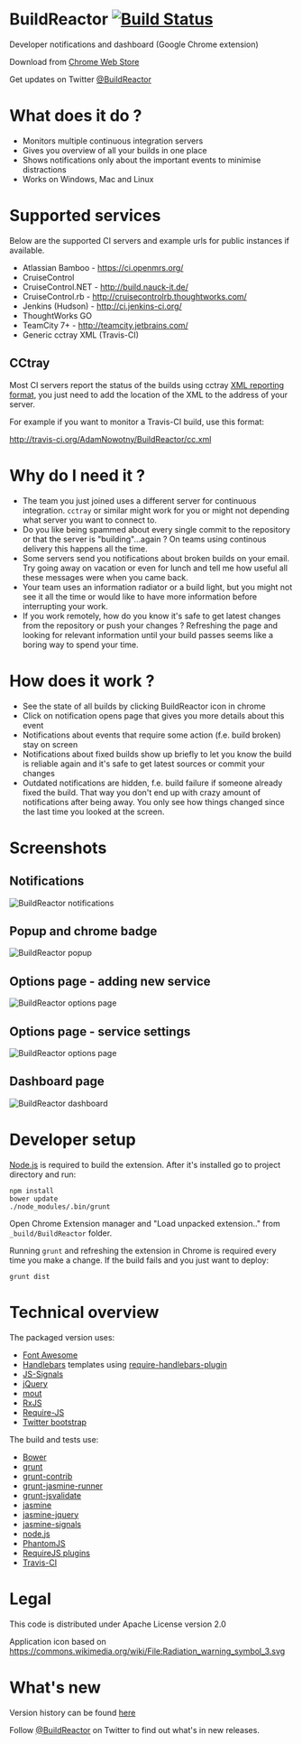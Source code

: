 BuildReactor [![Build Status](https://secure.travis-ci.org/AdamNowotny/BuildReactor.png)](http://travis-ci.org/AdamNowotny/BuildReactor)
============

Developer notifications and dashboard (Google Chrome extension)

Download from [Chrome Web Store](http://goo.gl/BX01T)

Get updates on Twitter [@BuildReactor](https://twitter.com/BuildReactor)

What does it do ?
=================

 * Monitors multiple continuous integration servers
 * Gives you overview of all your builds in one place
 * Shows notifications only about the important events to minimise distractions
 * Works on Windows, Mac and Linux

Supported services
==================

Below are the supported CI servers and example urls for public instances if available.

 * Atlassian Bamboo - https://ci.openmrs.org/
 * CruiseControl
 * CruiseControl.NET - http://build.nauck-it.de/
 * CruiseControl.rb - http://cruisecontrolrb.thoughtworks.com/
 * Jenkins (Hudson) - http://ci.jenkins-ci.org/
 * ThoughtWorks GO
 * TeamCity 7+ - http://teamcity.jetbrains.com/
 * Generic cctray XML (Travis-CI)

CCtray
------

Most CI servers report the status of the builds using cctray [XML reporting format](http://confluence.public.thoughtworks.org/display/CI/Multiple+Project+Summary+Reporting+Standard), you just need to add the location of the XML to the address of your server.

For example if you want to monitor a Travis-CI build, use this format:

http://travis-ci.org/AdamNowotny/BuildReactor/cc.xml

Why do I need it ?
==================

 * The team you just joined uses a different server for continuous integration. `cctray` or similar might work for you or might not depending what server you want to connect to.
 * Do you like being spammed about every single commit to the repository or that the server is "building"...again ? On teams using continous delivery this happens all the time.
 * Some servers send you notifications about broken builds on your email. Try going away on vacation or even for lunch and tell me how useful all these messages were when you came back.
 * Your team uses an information radiator or a build light, but you might not see it all the time or would like to have more information before interrupting your work.
 * If you work remotely, how do you know it's safe to get latest changes from the repository or push your changes ? Refreshing the page and looking for relevant information until your build passes seems like a boring way to spend your time.

How does it work ?
==================

 * See the state of all builds by clicking BuildReactor icon in chrome
 * Click on notification opens page that gives you more details about this event
 * Notifications about events that require some action (f.e. build broken) stay on screen
 * Notifications about fixed builds show up briefly to let you know the build is reliable again and it's safe to get latest sources or commit your changes
 * Outdated notifications are hidden, f.e. build failure if someone already fixed the build. That way you don't end up with crazy amount of notifications after being away. You only see how things changed since the last time you looked at the screen.

Screenshots
===========

Notifications
-------------
<img src="https://github.com/AdamNowotny/BuildReactor/raw/master/docs/notifications-640x400.jpg" alt="BuildReactor notifications">

Popup and chrome badge
----------------------
<img src="https://github.com/AdamNowotny/BuildReactor/raw/master/docs/popup-640x400.jpg" alt="BuildReactor popup">

Options page - adding new service
---------------------------------
<img src="https://github.com/AdamNowotny/BuildReactor/raw/master/docs/settings-new-1280x800.jpg" alt="BuildReactor options page">

Options page - service settings
-------------------------------
<img src="https://github.com/AdamNowotny/BuildReactor/raw/master/docs/settings-1280x800.jpg" alt="BuildReactor options page">

Dashboard page
-------------------------------
<img src="https://github.com/AdamNowotny/BuildReactor/raw/master/docs/dashboard-1280x800.jpg" alt="BuildReactor dashboard">

Developer setup
===============

[Node.js](http://nodejs.org/) is required to build the extension. After it's installed go to project directory and run:

```
npm install
bower update
./node_modules/.bin/grunt
```

Open Chrome Extension manager and "Load unpacked extension.." from `_build/BuildReactor` folder.

Running `grunt` and refreshing the extension in Chrome is required every time you make a change. If the build fails and you just want to deploy:
```
grunt dist
```

Technical overview
==================

The packaged version uses:
 * [Font Awesome](http://fortawesome.github.com/Font-Awesome/)
 * [Handlebars](http://handlebarsjs.com/) templates using [require-handlebars-plugin](https://github.com/SlexAxton/require-handlebars-plugin)
 * [JS-Signals](http://millermedeiros.github.com/js-signals/)
 * [jQuery](http://jquery.com/)
 * [mout](http://moutjs.com/)
 * [RxJS](http://reactive-extensions.github.com/RxJS/)
 * [Require-JS](http://requirejs.org/)
 * [Twitter bootstrap](http://twitter.github.com/bootstrap/)

The build and tests use:
 * [Bower](http://twitter.github.com/bower/)
 * [grunt](http://gruntjs.com/)
 * [grunt-contrib](https://github.com/gruntjs/grunt-contrib)
 * [grunt-jasmine-runner](https://github.com/jasmine-contrib/grunt-jasmine-runner)
 * [grunt-jsvalidate](https://github.com/ariya/grunt-jsvalidate)
 * [jasmine](http://pivotal.github.com/jasmine/)
 * [jasmine-jquery](https://github.com/velesin/jasmine-jquery/)
 * [jasmine-signals](https://github.com/AdamNowotny/jasmine-signals)
 * [node.js](http://nodejs.org/)
 * [PhantomJS](http://phantomjs.org/)
 * [RequireJS plugins](https://github.com/millermedeiros/requirejs-plugins)
 * [Travis-CI](http://travis-ci.org/)

Legal
=====

This code is distributed under Apache License version 2.0

Application icon based on https://commons.wikimedia.org/wiki/File:Radiation_warning_symbol_3.svg

What's new
============
Version history can be found [here](https://github.com/AdamNowotny/BuildReactor/wiki/What's-new)

Follow [@BuildReactor](https://twitter.com/BuildReactor) on Twitter to find out what's in new releases.
